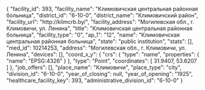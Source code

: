 {
    "facility_id": 393,
    "facility_name": "Климовичская центральная районная больница",
    "district_id": "6-10-0",
    "district_name": "Климовичский район",
    "facility_url": "http:\/\/klimcrb.by\/",
    "facility_address": "Могилевская обл., г. Климовичи, ул. Ленина",
    "title": "Климовичская центральная районная больница",
    "facility_type": "0",
    "ap_1": "12",
    "name": "Климовичская центральная районная больница",
    "state": "public institution",
    "stats": [],
    "med_id": 10214253,
    "address": "Могилевская обл., г. Климовичи, ул. Ленина",
    "devices": [],
    "coord_x_y": {
        "crs": {
            "type": "name",
            "properties": {
                "name": "EPSG:4326"
            }
        },
        "type": "Point",
        "coordinates": [
            31.9407,
            53.6207
        ]
    },
    "job_offers": [],
    "place_name": "Климовичи",
    "place_type": "city",
    "division_id": "6-10-0",
    "year_of_closing": null,
    "year_of_opening": "1925",
    "healthcare_facility_key": 393,
    "administrative_division_id": "6-10-0"
}